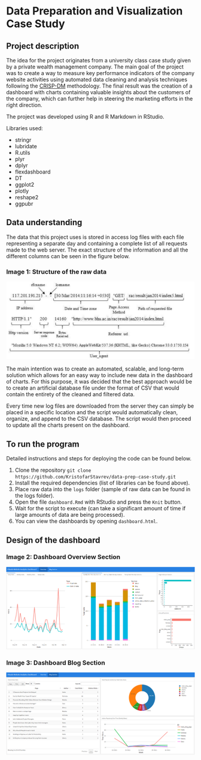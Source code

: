 # Data Preparation and Visualization Case Study

## Project description

The idea for the project originates from a university class case study given by a private wealth management company. The main goal of the project was to create a way to measure key performance indicators of the company website activities using automated data cleaning and analysis techniques following the [CRISP-DM](https://www.the-modeling-agency.com/crisp-dm.pdf) methodology. The final result was the creation of a dashboard with charts containing valuable insights about the customers of the company, which can further help in steering the marketing efforts in the right direction.

The project was developed using R and R Markdown in RStudio.

Libraries used:
- stringr
- lubridate
- R.utils
- plyr
- dplyr
- flexdashboard
- DT
- ggplot2
- plotly
- reshape2
- ggpubr

## Data understanding
The data that this project uses is stored in access log files with each file representing a separate day and containing a complete list of all requests made to the web server. The exact structure of the information and all the different columns can be seen in the figure below.

### Image 1: Structure of the raw data

![raw_data](docs/img/raw_data.png)

The main intention was to create an automated, scalable, and long-term solution which allows for an easy way to include new data in the dashboard of charts. For this purpose, it was decided that the best approach would be to create an artificial database file under the format of CSV that would contain the entirety of the cleaned and filtered data.

Every time new log files are downloaded from the server they can simply be placed in a specific location and the script would automatically clean, organize, and append to the CSV database. The script would then proceed to update all the charts present on the dashboard.

## To run the program

Detailed instructions and steps for deploying the code can be found below.

1. Clone the repository `git clone https://github.com/KristofarStavrev/data-prep-case-study.git`
1. Install the required dependencies (list of libraries can be found above).
2. Place raw data into the `logs` folder (sample of raw data can be found in the logs folder).
3. Open the file `dashboard.Rmd` with RStudio and press the `Knit` button.
4. Wait for the script to execute (can take a significant amount of time if large amounts of data are being processed).
5. You can view the dashboards by opening `dashboard.html`.

## Design of the dashboard

### Image 2: Dashboard Overview Section

![overview](docs/img/overview.png)

### Image 3: Dashboard Blog Section

![blog](docs/img/blog.png)
